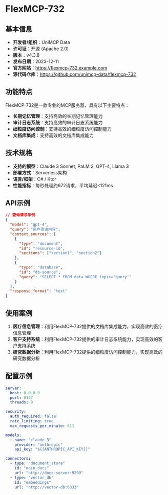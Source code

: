 # FlexMCP-732

## 基本信息

- **开发者/组织**：UniMCP Data
- **许可证**：开源 (Apache 2.0)
- **版本**：v4.3.8
- **发布日期**：2023-12-11
- **官方网站**：https://flexmcp-732.example.com
- **源代码仓库**：https://github.com/unimcp-data/flexmcp-732

## 功能特点

FlexMCP-732是一款专业的MCP服务器，具有以下主要特点：

- **长期记忆管理**：支持高效的长期记忆管理能力
- **审计日志系统**：支持高效的审计日志系统能力
- **细粒度访问控制**：支持高效的细粒度访问控制能力
- **文档库集成**：支持高效的文档库集成能力


## 技术规格

- **支持的模型**：Claude 3 Sonnet, PaLM 2, GPT-4, Llama 3
- **部署方式**：Serverless架构
- **语言/框架**：C# / Ktor
- **性能指标**：每秒处理约672请求，平均延迟<121ms

## API示例

```json
// 查询请求示例
{
  "model": "gpt-4",
  "query": "用户查询内容",
  "context_sources": [
    {
      "type": "document",
      "id": "resource-id",
      "sections": ["section1", "section2"]
    },
    {
      "type": "database",
      "id": "db-source",
      "query": "SELECT * FROM data WHERE topic='query'"
    }
  ],
  "response_format": "text"
}
```

## 使用案例

1. **医疗信息管理**：利用FlexMCP-732提供的文档库集成能力，实现高效的医疗信息管理
2. **客户支持系统**：利用FlexMCP-732提供的审计日志系统能力，实现高效的客户支持系统
3. **研究数据分析**：利用FlexMCP-732提供的细粒度访问控制能力，实现高效的研究数据分析


## 配置示例

```yaml
server:
  host: 0.0.0.0
  port: 8127
  threads: 9

security:
  auth_required: false
  rate_limiting: true
  max_requests_per_minute: 611

models:
  - name: "claude-3"
    provider: "anthropic"
    api_key: "${{ANTHROPIC_API_KEY}}"

connectors:
  - type: "document_store"
    id: "main_docs"
    url: "http://docs-server:9200"
  - type: "vector_db"
    id: "embeddings"
    url: "http://vector-db:6333"
```